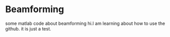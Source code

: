 # Beamforming
some matlab code about beamforming
hi.I am learning about how to use the github.
it is just a test.
